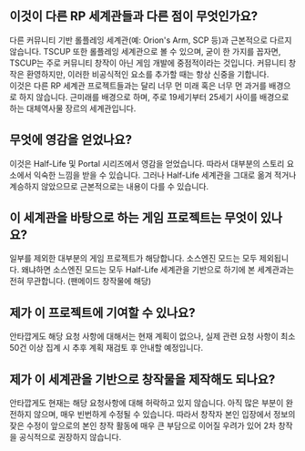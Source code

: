 ## 이것이 다른 RP 세계관들과 다른 점이 무엇인가요?
다른 커뮤니티 기반 롤플레잉 세계관(예: Orion's Arm, SCP 등)과 근본적으로 다르지 않습니다. TSCUP 또한 롤플레잉 세계관으로 볼 수 있으며, 굳이 한 가지를 꼽자면, TSCUP는 주로 커뮤니티 창작이 아닌 게임 개발에 중점적이라는 것입니다.
커뮤니티 창작은 환영하지만, 이러한 비공식적인 요소를 추가할 때는 항상 신중을 기합니다.<br>
이것은 다른 RP 세계관 프로젝트들과는 달리 너무 먼 미래 혹은 너무 먼 과거를 배경으로 하지 않습니다. 근미래를 배경으로 하며, 주로 19세기부터 25세기 사이를 배경으로 하는 대체역사물 장르의 세계관입니다.

## 무엇에 영감을 얻었나요?
이것은 Half-Life 및 Portal 시리즈에서 영감을 얻었습니다. 따라서 대부분의 스토리 요소에서 익숙한 느낌을 받을 수 있습니다. 그러나 Half-Life 세계관을 그대로 옮겨 적거나 계승하지 않았으므로 근본적으로는 내용이 다를 수 있습니다.

## 이 세계관을 바탕으로 하는 게임 프로젝트는 무엇이 있나요?
일부를 제외한 대부분의 게임 프로젝트가 해당합니다.
소스엔진 모드는 모두 제외됩니다. 왜냐하면 소스엔진 모드는 모두 Half-Life 세계관을 기반으로 하기에 본 세계관과는 전혀 무관합니다. (팬메이드 창작물에 해당)

## 제가 이 프로젝트에 기여할 수 있나요?
안타깝게도 해당 요청 사항에 대해서는 현재 계획이 없으나, 실제 관련 요청 사항이 최소 50건 이상 집계 시 추후 계획 재검토 후 안내할 예정입니다.

## 제가 이 세계관을 기반으로 창작물을 제작해도 되나요?
안타깝게도 현재는 해당 요청사항에 대해 허락하고 있지 않습니다. 아직 많은 부분이 완전하지 않으며, 매우 빈번하게 수정될 수 있습니다. 따라서 창작자 본인 입장에서 정보의 잦은 수정이 앞으로의 본인 창작 활동에 매우 큰 부담으로 이어질 우려가 있어 2차 창작을 공식적으로 권장하지 않습니다.

